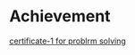 # Achievement

[certificate-1 for problrm solving ](https://github.com/Priyanshu-511/Achievement/blob/59b8aa683a1e134df7b352c196ca6eb98cc2ea8a/problem_solving_basic%20certificate.pdf)
